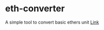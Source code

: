 # eth-converter
A simple tool to convert basic ethers unit
[Link](https://eth-converter-4cbz.vercel.app/)
